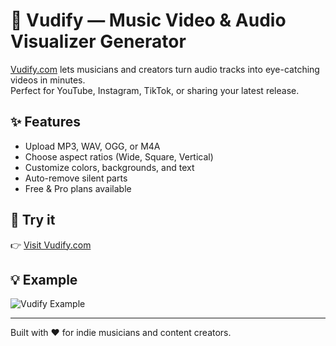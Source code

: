 # 🎵 Vudify — Music Video & Audio Visualizer Generator

[Vudify.com](https://vudify.com) lets musicians and creators turn audio tracks into eye-catching videos in minutes.  
Perfect for YouTube, Instagram, TikTok, or sharing your latest release.

## ✨ Features
- Upload MP3, WAV, OGG, or M4A
- Choose aspect ratios (Wide, Square, Vertical)
- Customize colors, backgrounds, and text
- Auto-remove silent parts
- Free & Pro plans available

## 🚀 Try it
👉 [Visit Vudify.com](https://vudify.com)

## 💡 Example
![Vudify Example](Vudify-GIF2.gif)

---

Built with ❤️ for indie musicians and content creators.
